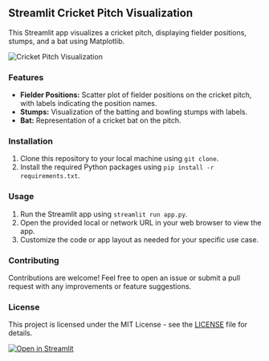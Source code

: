 ## Streamlit Cricket Pitch Visualization

This Streamlit app visualizes a cricket pitch, displaying fielder positions, stumps, and a bat using Matplotlib.

![Cricket Pitch Visualization]([cricket_pitch_visualization.png](https://github.com/Hari-BME/Cricket_Pitch/blob/main/cricket_pitch.svg))

### Features
- **Fielder Positions:** Scatter plot of fielder positions on the cricket pitch, with labels indicating the position names.
- **Stumps:** Visualization of the batting and bowling stumps with labels.
- **Bat:** Representation of a cricket bat on the pitch.

### Installation
1. Clone this repository to your local machine using `git clone`.
2. Install the required Python packages using `pip install -r requirements.txt`.

### Usage
1. Run the Streamlit app using `streamlit run app.py`.
2. Open the provided local or network URL in your web browser to view the app.
3. Customize the code or app layout as needed for your specific use case.

### Contributing
Contributions are welcome! Feel free to open an issue or submit a pull request with any improvements or feature suggestions.

### License
This project is licensed under the MIT License - see the [LICENSE](LICENSE) file for details.

[![Open in Streamlit](https://static.streamlit.io/badges/streamlit_badge_black_white.svg)](https://cricketpitchharibme.streamlit.app/)
